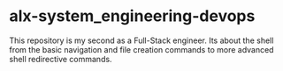 # alx-system_engineering-devops
This repository is my second as a Full-Stack engineer.
Its about the shell from the basic navigation and file creation commands to more advanced shell redirective commands.
